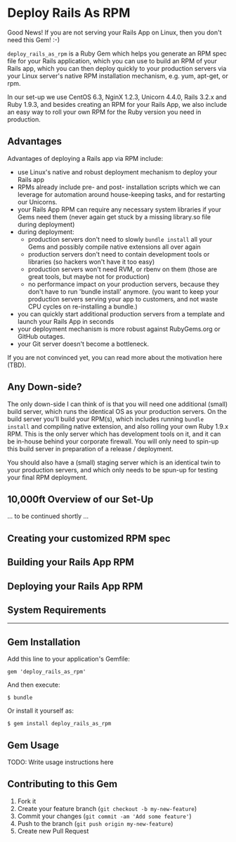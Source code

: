 # Deploy Rails As RPM

Good News! If you are not serving your Rails App on Linux, then you don't need this Gem! :-)

`deploy_rails_as_rpm` is a Ruby Gem which helps you generate an RPM spec file for your Rails application, which you can use to build an RPM of your Rails app, which you can then deploy quickly to your production servers via your Linux server's native RPM installation mechanism, e.g. yum, apt-get, or rpm.

In our set-up we use CentOS 6.3, NginX 1.2.3, Unicorn 4.4.0, Rails 3.2.x and Ruby 1.9.3, and besides creating an RPM for your Rails App, we also include an easy way to roll your own RPM for the Ruby version you need in production.

## Advantages

Advantages of deploying a Rails app via RPM include:

 * use Linux's native and robust deployment mechanism to deploy your Rails app
 * RPMs already include pre- and post- installation scripts which we can leverage for automation around house-keeping tasks, and for restarting our Unicorns.
 * your Rails App RPM can require any necessary system libraries if your Gems need them
   (never again get stuck by a missing library.so file during deployment)
 * during deployment:
    * production servers don't need to slowly `bundle install` all your Gems and possibly compile native extensions all over again
    * production servers don't need to contain development tools or libraries (so hackers won't have it too easy)
    * production servers won't need RVM, or rbenv on them (those are great tools, but maybe not for production)
    * no performance impact on your production servers, because they don't have to run 'bundle install' anymore.
      (you want to keep your production servers serving your app to customers, and not waste CPU cycles on re-installing a bundle.)
 * you can quickly start additional production servers from a template and launch your Rails App in seconds
 * your deployment mechanism is more robust against RubyGems.org or GitHub outages.
 * your Git server doesn't become a bottleneck.

If you are not convinced yet, you can read more about the motivation here (TBD).

## Any Down-side?

The only down-side I can think of is that you will need one additional (small) build server, which runs the identical OS as your production servers. On the build server you'll build your RPM(s), which includes running `bundle install` and compiling native extension, and also rolling your own Ruby 1.9.x RPM. This is the only server which has development tools on it, and it can be in-house behind your corporate firewall. You will only need to spin-up this build server in preparation of a release / deployment.

You should also have a (small) staging server which is an identical twin to your production servers, and which only needs to be spun-up for testing your final RPM deployment.

## 10,000ft Overview of our Set-Up

... to be continued shortly ...

## Creating your customized RPM spec

## Building your Rails App RPM

## Deploying your Rails App RPM

## System Requirements



-------------------

## Gem Installation

Add this line to your application's Gemfile:

    gem 'deploy_rails_as_rpm'

And then execute:

    $ bundle

Or install it yourself as:

    $ gem install deploy_rails_as_rpm

## Gem Usage

TODO: Write usage instructions here

## Contributing to this Gem

1. Fork it
2. Create your feature branch (`git checkout -b my-new-feature`)
3. Commit your changes (`git commit -am 'Add some feature'`)
4. Push to the branch (`git push origin my-new-feature`)
5. Create new Pull Request
